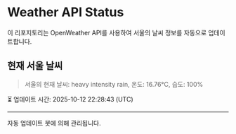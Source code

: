 
# Weather API Status

이 리포지토리는 OpenWeather API를 사용하여 서울의 날씨 정보를 자동으로 업데이트합니다.

## 현재 서울 날씨
> 서울의 현재 날씨: heavy intensity rain, 온도: 16.76°C, 습도: 100%

⏳ 업데이트 시간: 2025-10-12 22:28:43 (UTC)

---
자동 업데이트 봇에 의해 관리됩니다.
